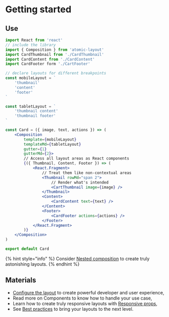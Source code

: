 # Getting started

## Use

```jsx
import React from 'react'
// include the library
import { Composition } from 'atomic-layout'
import CardThumbnail from './CardThumbnail'
import CardContent from './CardContent'
import CardFooter form './CartFooter'

// declare layouts for different breakpoints
const mobileLayout = `
    'thumbnail'
    'content'
    'footer'
`

const tabletLayout = `
    'thumbnail content'
    'thumbnail footer'
`

const Card = ({ image, text, actions }) => (
    <Composition
        template={mobileLayout}
        templateMd={tabletLayout}
        gutter={1}
        gutterMd={2}>
        // Access all layout areas as React components
        {({ Thumbnail, Content, Footer }) => (
            <React.Fragment>
                // Treat them like non-contextual areas
                <Thumbnail rowMd="span 2">
                    // Render what's intended
                    <CartThumbnail image={image} />
                </Thumbnail>
                <Content>
                    <CardContent text={text} />
                </Content>
                <Footer>
                    <CardFooter actions={actions} />
                </Footer>
            </React.Fragment>
        )}
    </Composition>
)

export default Card
```

{% hint style="info" %}
Consider [Nested composition](../../components/composition.md#nested-composition) to create truly astonishing layouts.
{% endhint %}

## Materials

* [Configure the layout](../../api/layout/configure.md) to create powerful developer and user experience,
* Read more on Components to know how to handle your use case,
* Learn how to create truly responsive layouts with [Responsive props](../../fundamentals/responsive-props.md),
* See [Best practices](../recipes/) to bring your layouts to the next level.



